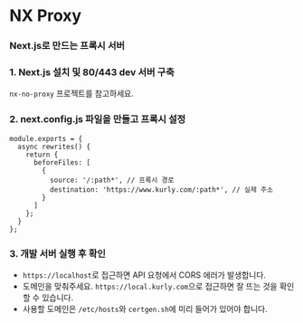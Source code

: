 # NX Proxy

### Next.js로 만드는 프록시 서버

### 1. Next.js 설치 및 80/443 dev 서버 구축
`nx-no-proxy` 프로젝트를 참고하세요.

### 2. next.config.js 파일을 만들고 프록시 설정
```
module.exports = {
  async rewrites() {
    return {
      beforeFiles: [
        {
          source: '/:path*', // 프록시 경로
          destination: 'https://www.kurly.com/:path*', // 실제 주소
        }
      ]
    };
  }
};
```

### 3. 개발 서버 실행 후 확인
- `https://localhost`로 접근하면 API 요청에서 CORS 에러가 발생합니다.
- 도메인을 맞춰주세요. `https://local.kurly.com`으로 접근하면 잘 뜨는 것을 확인할 수 있습니다.
- 사용할 도메인은 `/etc/hosts`와 `certgen.sh`에 미리 들어가 있어야 합니다.